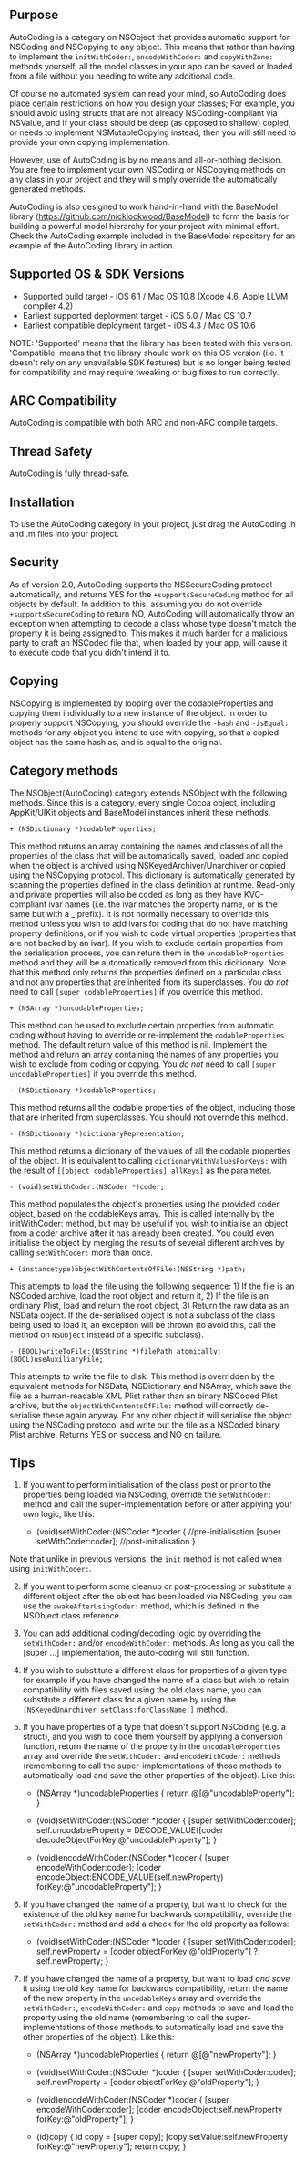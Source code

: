 Purpose
--------------

AutoCoding is a category on NSObject that provides automatic support for NSCoding and NSCopying to any object. This means that rather than having to implement the `initWithCoder:`, `encodeWithCoder:` and `copyWithZone:` methods yourself, all the model classes in your app can be saved or loaded from a file without you needing to write any additional code.

Of course no automated system can read your mind, so AutoCoding does place certain restrictions on how you design your classes; For example, you should avoid using structs that are not already NSCoding-compliant via NSValue, and if your class should be deep (as opposed to shallow) copied, or needs to implement NSMutableCopying instead, then you will still need to provide your own copying implementation.

However, use of AutoCoding is by no means and all-or-nothing decision. You are free to implement your own NSCoding or NSCopying methods on any class in your project and they will simply override the automatically generated methods.

AutoCoding is also designed to work hand-in-hand with the BaseModel library (https://github.com/nicklockwood/BaseModel) to form the basis for building a powerful model hierarchy for your project with minimal effort. Check the AutoCoding example included in the BaseModel repository for an example of the AutoCoding library in action.


Supported OS & SDK Versions
-----------------------------

* Supported build target - iOS 6.1 / Mac OS 10.8 (Xcode 4.6, Apple LLVM compiler 4.2)
* Earliest supported deployment target - iOS 5.0 / Mac OS 10.7
* Earliest compatible deployment target - iOS 4.3 / Mac OS 10.6

NOTE: 'Supported' means that the library has been tested with this version. 'Compatible' means that the library should work on this OS version (i.e. it doesn't rely on any unavailable SDK features) but is no longer being tested for compatibility and may require tweaking or bug fixes to run correctly.


ARC Compatibility
------------------

AutoCoding is compatible with both ARC and non-ARC compile targets.


Thread Safety
--------------

AutoCoding is fully thread-safe.


Installation
--------------

To use the AutoCoding category in your project, just drag the AutoCoding .h and .m files into your project.


Security
-------------------

As of version 2.0, AutoCoding supports the NSSecureCoding protocol automatically, and returns YES for the `+supportsSecureCoding` method for all objects by default. In addition to this, assuming you do not override `+supportsSecureCoding` to return NO, AutoCoding will automatically throw an exception when attempting to decode a class whose type doesn't match the property it is being assigned to. This makes it much harder for a malicious party to craft an NSCoded  file that, when loaded by your app, will cause it to execute code that you didn't intend it to.


Copying
------------------

NSCopying is implemented by looping over the codableProperties and copying them individually to a new instance of the object. In order to properly support NSCopying, you should override the `-hash` and `-isEqual:` methods for any object you intend to use with copying, so that a copied object has the same hash as, and is equal to the original.


Category methods
-----------------------------

The NSObject(AutoCoding) category extends NSObject with the following methods. Since this is a category, every single Cocoa object, including AppKit/UIKit objects and BaseModel instances inherit these methods.

    + (NSDictionary *)codableProperties;

This method returns an array containing the names and classes of all the properties of the class that will be automatically saved, loaded and copied when the object is archived using NSKeyedArchiver/Unarchiver or copied using the NSCopying protocol. This dictionary is automatically generated by scanning the properties defined in the class definition at runtime. Read-only and private properties will also be coded as long as they have KVC-compliant ivar names (i.e. the ivar matches the property name, or is the same but with a _ prefix). It is not normally necessary to override this method unless you wish to add ivars for coding that do not have matching property definitions, or if you wish to code virtual properties (properties that are not backed by an ivar). If you wish to exclude certain properties from the serialisation process, you can return them in the `uncodableProperties` method and they will be automatically removed from this dicitionary. Note that this method only returns the properties defined on a particular class and not any properties that are inherited from its superclasses. You 
*do not* need to call `[super codableProperties]` if you override this method.

    + (NSArray *)uncodableProperties;

This method can be used to exclude certain properties from automatic coding without having to override or re-implement the `codableProperties` method. The default return value of this method is nil. Implement the method and return an array containing the names of any properties you wish to exclude from coding or copying. You *do not* need to call `[super uncodableProperties]` if you override this method.

    - (NSDictionary *)codableProperties;
    
This method returns all the codable properties of the object, including those that are inherited from superclasses. You should not override this method.

    - (NSDictionary *)dictionaryRepresentation;

This method returns a dictionary of the values of all the codable properties of the object. It is equivalent to calling `dictionaryWithValuesForKeys:` with the result of `[[object codableProperties] allKeys]` as the parameter.

    - (void)setWithCoder:(NSCoder *)coder;
    
This method populates the object's properties using the provided coder object, based on the codableKeys array. This is called internally by the initWithCoder: method, but may be useful if you wish to initialise an object from a coder archive after it has already been created. You could even initialise the object by merging the results of several different archives by calling `setWithCoder:` more than once.

    + (instancetype)objectWithContentsOfFile:(NSString *)path;
    
This attempts to load the file using the following sequence: 1) If the file is an NSCoded archive, load the root object and return it, 2) If the file is an ordinary Plist, load and return the root object, 3) Return the raw data as an NSData object. If the de-serialised object is not a subclass of the class being used to load it, an exception will be thrown (to avoid this, call the method on `NSObject` instead of a specific subclass).
    
    - (BOOL)writeToFile:(NSString *)filePath atomically:(BOOL)useAuxiliaryFile;
    
This attempts to write the file to disk. This method is overridden by the equivalent methods for NSData, NSDictionary and NSArray, which save the file as a human-readable XML Plist rather than an binary NSCoded Plist archive, but the `objectWithContentsOfFile:` method will correctly de-serialise these again anyway. For any other object it will serialise the object using the NSCoding protocol and write out the file as a NSCoded binary Plist archive. Returns YES on success and NO on failure.


Tips
--------------------------------------

1. If you want to perform initialisation of the class post or prior to the properties being loaded via NSCoding, override the `setWithCoder:` method and call the super-implementation before or after applying your own logic, like this:

    - (void)setWithCoder:(NSCoder *)coder
    {
        //pre-initialisation
        [super setWithCoder:coder];
        //post-initialisation
    }

Note that unlike in previous versions, the `init` method is not called when using `initWithCoder:`.

2. If you want to perform some cleanup or post-processing or substitute a different object after the object has been loaded via NSCoding, you can use the `awakeAfterUsingCoder:` method, which is defined in the NSObject class reference.

3. You can add additional coding/decoding logic by overriding the `setWithCoder:` and/or `encodeWithCoder:` methods. As long as you call the [super ...] implementation, the auto-coding will still function.

4. If you wish to substitute a different class for properties of a given type - for example if you have changed the name of a class but wish to retain compatibility with files saved using the old class name, you can substitute a different class for a given name by using the `[NSKeyedUnArchiver setClass:forClassName:]` method.

5. If you have properties of a type that doesn't support NSCoding (e.g. a struct), and you wish to code them yourself by applying a conversion function, return the name of the property in the `uncodableProperties` array and override the `setWithCoder:` and `encodeWithCoder:` methods (remembering to call the super-implementations of those methods to automatically load and save the other properties of the object). Like this:

    + (NSArray *)uncodableProperties
    {
        return @[@"uncodableProperty"];
    }
    
    - (void)setWithCoder:(NSCoder *)coder
    {
        [super setWithCoder:coder];
        self.uncodableProperty = DECODE_VALUE([coder decodeObjectForKey:@"uncodableProperty"];
    }
    
    - (void)encodeWithCoder:(NSCoder *)coder
    {
        [super encodeWithCoder:coder];
        [coder encodeObject:ENCODE_VALUE(self.newProperty) forKey:@"uncodableProperty"];
    }

6. If you have changed the name of a property, but want to check for the existence of the old key name for backwards compatibility, override the `setWithCoder:` method and add a check for the old property as follows:

    - (void)setWithCoder:(NSCoder *)coder
    {
        [super setWithCoder:coder];
        self.newProperty = [coder objectForKey:@"oldProperty"] ?: self.newProperty;
    }

7. If you have changed the name of a property, but want to load *and save* it using the old key name for backwards compatibility, return the name of the new property in the `uncodableKeys` array and override the `setWithCoder:`, `encodeWithCoder:` and `copy` methods to save and load the property using the old name (remembering to call the super-implementations of those methods to automatically load and save the other properties of the object). Like this:

    + (NSArray *)uncodableProperties
    {
        return @[@"newProperty"];
    }
    
    - (void)setWithCoder:(NSCoder *)coder
    {
        [super setWithCoder:coder];
        self.newProperty = [coder objectForKey:@"oldProperty"];
    }
    
    - (void)encodeWithCoder:(NSCoder *)coder
    {
        [super encodeWithCoder:coder];
        [coder encodeObject:self.newProperty forKey:@"oldProperty"];
    }
    
    - (id)copy
    {
        id copy = [super copy];
        [copy setValue:self.newProperty forKey:@"newProperty"];
        return copy;
    }